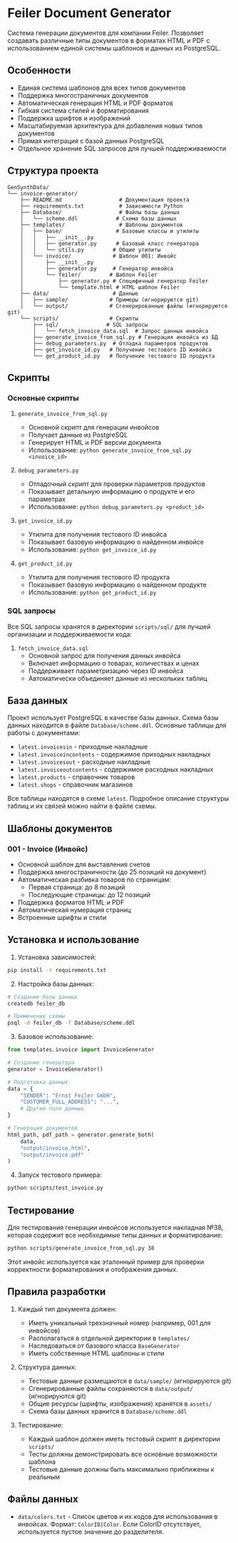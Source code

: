 # Feiler Document Generator

Система генерации документов для компании Feiler. Позволяет создавать различные типы документов в форматах HTML и PDF с использованием единой системы шаблонов и данных из PostgreSQL.

## Особенности

- Единая система шаблонов для всех типов документов
- Поддержка многостраничных документов
- Автоматическая генерация HTML и PDF форматов
- Гибкая система стилей и форматирования
- Поддержка шрифтов и изображений
- Масштабируемая архитектура для добавления новых типов документов
- Прямая интеграция с базой данных PostgreSQL
- Отдельное хранение SQL запросов для лучшей поддерживаемости

## Структура проекта

```
GenSynthData/
└── invoice-generator/
    ├── README.md                  # Документация проекта
    ├── requirements.txt           # Зависимости Python
    ├── Database/                  # Файлы базы данных
    │   └── scheme.ddl            # Схема базы данных
    ├── templates/                 # Шаблоны документов
    │   ├── base/                 # Базовые классы и утилиты
    │   │   ├── __init__.py
    │   │   ├── generator.py      # Базовый класс генератора
    │   │   └── utils.py         # Общие утилиты
    │   └── invoice/             # Шаблон 001: Инвойс
    │       ├── __init__.py
    │       ├── generator.py     # Генератор инвойса
    │       └── feiler/         # Шаблон Feiler
    │           ├── generator.py # Специфичный генератор Feiler
    │           └── template.html # HTML шаблон Feiler
    ├── data/                    # Данные
    │   ├── sample/             # Примеры (игнорируются git)
    │   └── output/             # Сгенерированные файлы (игнорируются git)
    └── scripts/                # Скрипты
        ├── sql/               # SQL запросы
        │   └── fetch_invoice_data.sql  # Запрос данных инвойса
        ├── generate_invoice_from_sql.py # Генерация инвойса из БД
        ├── debug_parameters.py  # Отладка параметров продуктов
        ├── get_invoice_id.py   # Получение тестового ID инвойса
        └── get_product_id.py   # Получение тестового ID продукта
```

## Скрипты

### Основные скрипты

1. `generate_invoice_from_sql.py`
   - Основной скрипт для генерации инвойсов
   - Получает данные из PostgreSQL
   - Генерирует HTML и PDF версии документа
   - Использование: `python generate_invoice_from_sql.py <invoice_id>`

2. `debug_parameters.py`
   - Отладочный скрипт для проверки параметров продуктов
   - Показывает детальную информацию о продукте и его параметрах
   - Использование: `python debug_parameters.py <product_id>`

3. `get_invoice_id.py`
   - Утилита для получения тестового ID инвойса
   - Показывает базовую информацию о найденном инвойсе
   - Использование: `python get_invoice_id.py`

4. `get_product_id.py`
   - Утилита для получения тестового ID продукта
   - Показывает базовую информацию о найденном продукте
   - Использование: `python get_product_id.py`

### SQL запросы

Все SQL запросы хранятся в директории `scripts/sql/` для лучшей организации и поддерживаемости кода:

1. `fetch_invoice_data.sql`
   - Основной запрос для получения данных инвойса
   - Включает информацию о товарах, количествах и ценах
   - Поддерживает параметризацию через ID инвойса
   - Автоматически объединяет данные из нескольких таблиц

## База данных

Проект использует PostgreSQL в качестве базы данных. Схема базы данных находится в файле `Database/scheme.ddl`. Основные таблицы для работы с документами:

- `latest.invoicesin` - приходные накладные
- `latest.invoiceincontents` - содержимое приходных накладных
- `latest.invoicesout` - расходные накладные
- `latest.invoiceoutcontents` - содержимое расходных накладных
- `latest.products` - справочник товаров
- `latest.shops` - справочник магазинов

Все таблицы находятся в схеме `latest`. Подробное описание структуры таблиц и их связей можно найти в файле схемы.

## Шаблоны документов

### 001 - Invoice (Инвойс)
- Основной шаблон для выставления счетов
- Поддержка многостраничности (до 25 позиций на документ)
- Автоматическая разбивка товаров по страницам:
  - Первая страница: до 8 позиций
  - Последующие страницы: до 12 позиций
- Поддержка форматов HTML и PDF
- Автоматическая нумерация страниц
- Встроенные шрифты и стили

## Установка и использование

1. Установка зависимостей:
```bash
pip install -r requirements.txt
```

2. Настройка базы данных:
```bash
# Создание базы данных
createdb feiler_db

# Применение схемы
psql -d feiler_db -f Database/scheme.ddl
```

3. Базовое использование:
```python
from templates.invoice import InvoiceGenerator

# Создание генератора
generator = InvoiceGenerator()

# Подготовка данных
data = {
    "SENDER": "Ernst Feiler GmbH",
    "CUSTOMER_FULL_ADDRESS": "...",
    # Другие поля данных
}

# Генерация документов
html_path, pdf_path = generator.generate_both(
    data,
    "output/invoice.html",
    "output/invoice.pdf"
)
```

4. Запуск тестового примера:
```bash
python scripts/test_invoice.py
```

## Тестирование

Для тестирования генерации инвойсов используется накладная №38, которая содержит все необходимые типы данных и форматирование:
```bash
python scripts/generate_invoice_from_sql.py 38
```

Этот инвойс используется как эталонный пример для проверки корректности форматирования и отображения данных.

## Правила разработки

1. Каждый тип документа должен:
   - Иметь уникальный трехзначный номер (например, 001 для инвойсов)
   - Располагаться в отдельной директории в `templates/`
   - Наследоваться от базового класса `BaseGenerator`
   - Иметь собственные HTML шаблоны и стили

2. Структура данных:
   - Тестовые данные размещаются в `data/sample/` (игнорируются git)
   - Сгенерированные файлы сохраняются в `data/output/` (игнорируются git)
   - Общие ресурсы (шрифты, изображения) хранятся в `assets/`
   - Схема базы данных хранится в `Database/scheme.ddl`

3. Тестирование:
   - Каждый шаблон должен иметь тестовый скрипт в директории `scripts/`
   - Тесты должны демонстрировать все основные возможности шаблона
   - Тестовые данные должны быть максимально приближены к реальным 

## Файлы данных

- `data/colors.txt` - Список цветов и их кодов для использования в инвойсах. Формат: `ColorID|Color`. Если ColorID отсутствует, используется пустое значение до разделителя. 